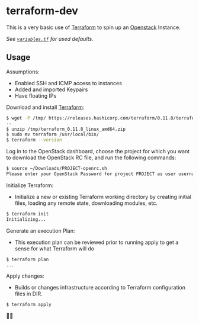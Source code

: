# terraform-dev

This is a very basic use of [Terraform](https://www.terraform.io) to spin up an [Openstack](https://www.openstack.org/) Instance.

_See [`variables.tf`](./variables.tf) for used defaults._

## Usage

Assumptions:

- Enabled SSH and ICMP access to instances
- Added and imported Keypairs
- Have floating IPs

Download and install [Terraform](https://www.terraform.io/downloads.html):

```sh
$ wget -P /tmp/ https://releases.hashicorp.com/terraform/0.11.8/terraform_0.11.8_linux_amd64.zip
--
$ unzip /tmp/terraform_0.11.8_linux_amd64.zip
$ sudo mv terraform /usr/local/bin/
$ terraform --version
```

Log in to the OpenStack dashboard, choose the project for which you want to download the OpenStack RC file, and run the following commands:

```sh
$ source ~/Downloads/PROJECT-openrc.sh
Please enter your OpenStack Password for project PROJECT as user username:
```

Initialize Terraform:

- Initialize a new or existing Terraform working directory by creating
  initial files, loading any remote state, downloading modules, etc.

```sh
$ terraform init
Initializing...
```

Generate an execution Plan:

- This execution plan can be reviewed prior to running apply to get a sense for what Terraform will do

```sh
$ terraform plan
...
```

Apply changes:

- Builds or changes infrastructure according to Terraform configuration files in DIR.

```sh
$ terraform apply
```

:rocket::boom:
